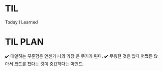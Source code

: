 # TIL
Today I Learned

# TIL PLAN
✔️ 매일하는 꾸준함은 언젠가 나의 가장 큰 무기가 된다.
✔️ 무용한 것은 없다 어쨌든 앉아서 코드를 쳤다는 것이 중요하다는 마인드.

